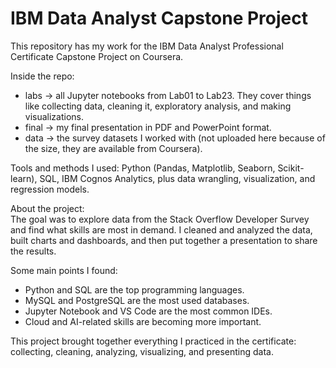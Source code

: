 # IBM Data Analyst Capstone Project

This repository has my work for the IBM Data Analyst Professional Certificate Capstone Project on Coursera.  

Inside the repo:
- labs → all Jupyter notebooks from Lab01 to Lab23. They cover things like collecting data, cleaning it, exploratory analysis, and making visualizations.  
- final → my final presentation in PDF and PowerPoint format.  
- data → the survey datasets I worked with (not uploaded here because of the size, they are available from Coursera).  

Tools and methods I used:
Python (Pandas, Matplotlib, Seaborn, Scikit-learn), SQL, IBM Cognos Analytics, plus data wrangling, visualization, and regression models.  

About the project:  
The goal was to explore data from the Stack Overflow Developer Survey and find what skills are most in demand. I cleaned and analyzed the data, built charts and dashboards, and then put together a presentation to share the results.  

Some main points I found:  
- Python and SQL are the top programming languages.  
- MySQL and PostgreSQL are the most used databases.  
- Jupyter Notebook and VS Code are the most common IDEs.  
- Cloud and AI-related skills are becoming more important.  

This project brought together everything I practiced in the certificate: collecting, cleaning, analyzing, visualizing, and presenting data.

